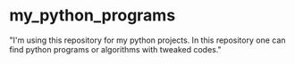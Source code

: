 # my_python_programs
"I'm using this repository for my python projects. In this repository one can find python programs or algorithms with tweaked codes."
